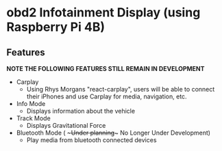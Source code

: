 # obd2 Infotainment Display (using Raspberry Pi 4B)
## Features
**NOTE THE FOLLOWING FEATURES STILL REMAIN IN DEVELOPMENT**
- Carplay
    - Using Rhys Morgans "react-carplay", users will be able to connect their iPhones and use Carplay for media, navigation, etc.
- Info Mode
    - Displays information about the vehicle
- Track Mode
    - Displays Gravitational Force
- Bluetooth Mode ( ~~~Under planning~~~ No Longer Under Development)
    - Play media from bluetooth connected devices